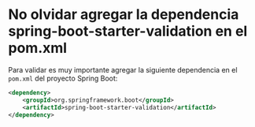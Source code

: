 # No olvidar agregar la dependencia spring-boot-starter-validation en el pom.xml

Para validar es muy importante agregar la siguiente dependencia en el `pom.xml` del proyecto Spring Boot:

```xml
<dependency>
    <groupId>org.springframework.boot</groupId>
    <artifactId>spring-boot-starter-validation</artifactId>
</dependency>
